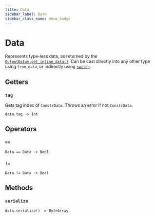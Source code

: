 ```yaml
---
title: Data
sidebar_label: Data
sidebar_class_name: enum_badge
---
```


# <span className="enum_badge">Data</span>

Represents type-less data, as returned by the [`OutputDatum.get_inline_data()`](./outputdatum.md#get_inline_data). Can be cast directly into any other type using `from_data`, or indirectly using [`switch`](../enums.md#data).

## Getters

### `tag`

Gets tag index of `ConstrData`. Throws an error if not `ConstrData`.

```helios
data.tag -> Int
```

## Operators

### `==`

```helios
Data == Data -> Bool
```

### `!=`

```helios
Data != Data -> Bool
```

## Methods

### `serialize`

```helios
data.serialize() -> ByteArray
```